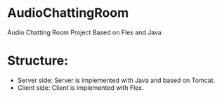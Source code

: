 AudioChattingRoom
=================

Audio Chatting Room Project Based on Flex and Java

Structure:
================
- Server side: Server is implemented with Java and based on Tomcat.
- Client side: Client is implemented with Flex.

